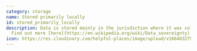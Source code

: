 ```yaml
---
category: storage
name: Stored primarily locally
id: stored_primarily_locally
description: Data is stored mainly in the jurisdiction where it was collected.
  Find out more [here](https://en.wikipedia.org/wiki/Data_sovereignty)
icon: https://res.cloudinary.com/helpful-places/image/upload/v1664832797/dtpr-icons/storage/cloud_gvkk5g.svg
---
```

